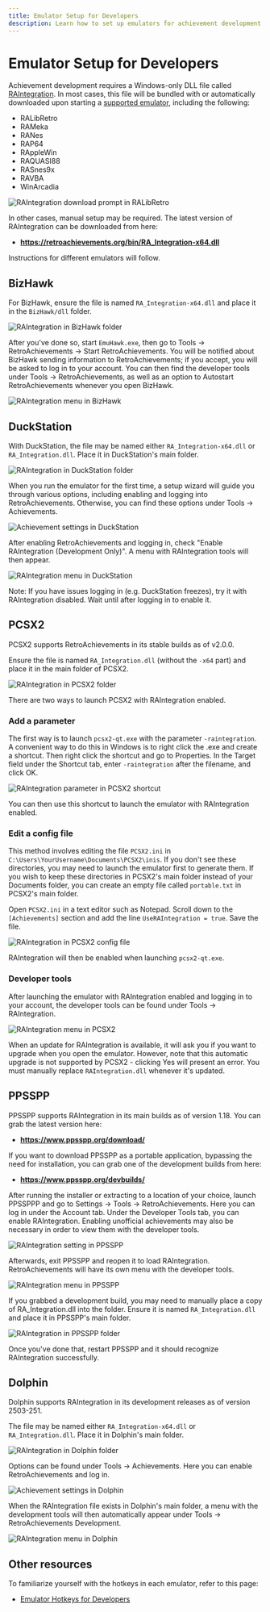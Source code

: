 ```yaml
---
title: Emulator Setup for Developers
description: Learn how to set up emulators for achievement development with RetroAchievements.
---
```


# Emulator Setup for Developers

Achievement development requires a Windows-only DLL file called [RAIntegration](https://github.com/RetroAchievements/RAIntegration). In most cases, this file will be bundled with or automatically downloaded upon starting a [supported emulator](https://retroachievements.org/download.php), including the following:

- RALibRetro
- RAMeka
- RANes
- RAP64
- RAppleWin
- RAQUASI88
- RASnes9x
- RAVBA
- WinArcadia

![RAIntegration download prompt in RALibRetro](/public/ralibretro-raintegration-download.png)

In other cases, manual setup may be required. The latest version of RAIntegration can be downloaded from here:

- **https://retroachievements.org/bin/RA_Integration-x64.dll**

Instructions for different emulators will follow.

## BizHawk

For BizHawk, ensure the file is named `RA_Integration-x64.dll` and place it in the `BizHawk/dll` folder.

![RAIntegration in BizHawk folder](/public/bizhawk-raintegration-folder.png)

After you've done so, start `EmuHawk.exe`, then go to Tools -> RetroAchievements -> Start RetroAchievements. You will be notified about BizHawk sending information to RetroAchievements; if you accept, you will be asked to log in to your account. You can then find the developer tools under Tools -> RetroAchievements, as well as an option to Autostart RetroAchievements whenever you open BizHawk.

![RAIntegration menu in BizHawk](/public/bizhawk-raintegration-menu.png)

## DuckStation

With DuckStation, the file may be named either `RA_Integration-x64.dll` or `RA_Integration.dll`. Place it in DuckStation's main folder.

![RAIntegration in DuckStation folder](/public/duckstation-raintegration-folder.png)

When you run the emulator for the first time, a setup wizard will guide you through various options, including enabling and logging into RetroAchievements. Otherwise, you can find these options under Tools -> Achievements. 

![Achievement settings in DuckStation](/public/duckstation-achievement-settings.png)

After enabling RetroAchievements and logging in, check "Enable RAIntegration (Development Only)". A menu with RAIntegration tools will then appear.

![RAIntegration menu in DuckStation](/public/duckstation-raintegration-menu.png)

Note: If you have issues logging in (e.g. DuckStation freezes), try it with RAIntegration disabled. Wait until after logging in to enable it.

## PCSX2

PCSX2 supports RetroAchievements in its stable builds as of v2.0.0.

Ensure the file is named `RA_Integration.dll` (without the `-x64` part) and place it in the main folder of PCSX2.

![RAIntegration in PCSX2 folder](/public/pcsx2-raintegration-folder.png)

There are two ways to launch PCSX2 with RAIntegration enabled.

### Add a parameter

The first way is to launch `pcsx2-qt.exe` with the parameter `-raintegration`. A convenient way to do this in Windows is to right click the .exe and create a shortcut. Then right click the shortcut and go to Properties. In the Target field under the Shortcut tab, enter `-raintegration` after the filename, and click OK.

![RAIntegration parameter in PCSX2 shortcut](/public/pcsx2-raintegration-shortcut.png)

You can then use this shortcut to launch the emulator with RAIntegration enabled.

### Edit a config file

This method involves editing the file `PCSX2.ini` in `C:\Users\YourUsername\Documents\PCSX2\inis`. If you don't see these directories, you may need to launch the emulator first to generate them. If you wish to keep these directories in PCSX2's main folder instead of your Documents folder, you can create an empty file called `portable.txt` in PCSX2's main folder.

Open `PCSX2.ini` in a text editor such as Notepad. Scroll down to the `[Achievements]` section and add the line `UseRAIntegration = true`. Save the file.

![RAIntegration in PCSX2 config file](/public/pcsx2-raintegration-config.png)

RAIntegration will then be enabled when launching `pcsx2-qt.exe`.

### Developer tools

After launching the emulator with RAIntegration enabled and logging in to your account, the developer tools can be found under Tools -> RAIntegration.

![RAIntegration menu in PCSX2](/public/pcsx2-raintegration-menu.png)

When an update for RAIntegration is available, it will ask you if you want to upgrade when you open the emulator. However, note that this automatic upgrade is not supported by PCSX2 - clicking Yes will present an error. You must manually replace `RAIntegration.dll` whenever it's updated.

## PPSSPP

PPSSPP supports RAIntegration in its main builds as of version 1.18. You can grab the latest version here:

- **https://www.ppsspp.org/download/**

If you want to download PPSSPP as a portable application, bypassing the need for installation, you can grab one of the development builds from here:

- **https://www.ppsspp.org/devbuilds/**

After running the installer or extracting to a location of your choice, launch PPSSPPP and go to Settings -> Tools -> RetroAchievements. Here you can log in under the Account tab. Under the Developer Tools tab, you can enable RAIntegration. Enabling unofficial achievements may also be necessary in order to view them with the developer tools.

![RAIntegration setting in PPSSPP](/public/ppsspp-raintegration-setting.png)

Afterwards, exit PPSSPP and reopen it to load RAIntegration. RetroAchievements will have its own menu with the developer tools.

![RAIntegration menu in PPSSPP](/public/ppsspp-raintegration-menu.png)

If you grabbed a development build, you may need to manually place a copy of RA_Integration.dll into the folder. Ensure it is named `RA_Integration.dll` and place it in PPSSPP's main folder.

![RAIntegration in PPSSPP folder](/public/ppsspp-raintegration-folder.png)

Once you've done that, restart PPSSPP and it should recognize RAIntegration successfully.

## Dolphin

Dolphin supports RAIntegration in its development releases as of version 2503-251.

The file may be named either `RA_Integration-x64.dll` or `RA_Integration.dll`. Place it in Dolphin's main folder.

![RAIntegration in Dolphin folder](/public/dolphin-raintegration-folder.png)

Options can be found under Tools -> Achievements. Here you can enable RetroAchievements and log in.

![Achievement settings in Dolphin](/public/dolphin-achievement-settings.png)

When the RAIntegration file exists in Dolphin's main folder, a menu with the development tools will then automatically appear under Tools -> RetroAchievements Development.

![RAIntegration menu in Dolphin](/public/dolphin-raintegration-menu.png)

## Other resources

To familiarize yourself with the hotkeys in each emulator, refer to this page:

- [Emulator Hotkeys for Developers](/developer-docs/emulator-hotkeys-for-developers)
